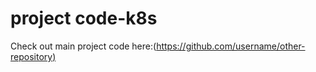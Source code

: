 

# project code-k8s 

Check out main project code here:([https://github.com/username/other-repository)](https://github.com/marioud199/k8s-course-lab.git)


